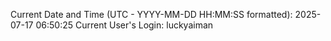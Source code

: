 Current Date and Time (UTC - YYYY-MM-DD HH:MM:SS formatted): 2025-07-17 06:50:25
Current User's Login: luckyaiman
